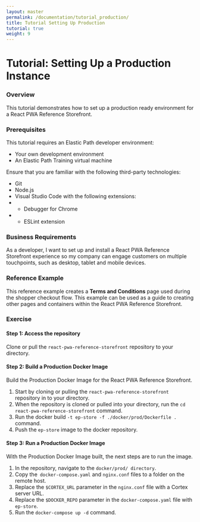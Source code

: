 ```yaml
---
layout: master
permalink: /documentation/tutorial_production/
title: Tutorial Setting Up Production
tutorial: true
weight: 9
---
```

# Tutorial: Setting Up a Production Instance

### Overview

This tutorial demonstrates how to set up a production ready environment for a React PWA Reference Storefront.

### Prerequisites

This tutorial requires an Elastic Path developer environment:

* Your own development environment
* An Elastic Path Training virtual machine

Ensure that you are familiar with the following third-party technologies:

* Git
* Node.js
* Visual Studio Code with the following extensions:
*   * Debugger for Chrome
*   * ESLint extension

### Business Requirements

As a developer, I want to set up and install a React PWA Reference Storefront experience so my company can engage customers on multiple touchpoints, such as desktop, tablet and mobile devices.

### Reference Example

This reference example creates a **Terms and Conditions** page used during the shopper checkout flow. This example can be used as a guide to creating other pages and containers within the React PWA Reference Storefront.

### Exercise

#### Step 1: Access the repository

Clone or pull the `react-pwa-reference-storefront` repository to your directory.

#### Step 2: Build a Production Docker Image

Build the Production Docker Image for the React PWA Reference Storefront.

1. Start by cloning or pulling the `react-pwa-reference-storefront` repository in to your directory.
2. When the repository is cloned or pulled into your directory, run the `cd react-pwa-reference-storefront` command.
3. Run the docker build `-t ep-store -f ./docker/prod/Dockerfile .` command.
4. Push the `ep-store` image to the docker repository.

#### Step 3: Run a Production Docker Image

With the Production Docker Image built, the next steps are to run the image.

1. In the repository, navigate to the `docker/prod/ directory`.
2. Copy the` docker-compose.yaml` and `nginx.conf` files to a folder on the remote host.
3. Replace the `$CORTEX_URL` parameter in the `nginx.conf` file with a Cortex server URL.
4. Replace the `$DOCKER_REPO` parameter in the `docker-compose.yaml` file with `ep-store`.
5. Run the `docker-compose up -d` command.
